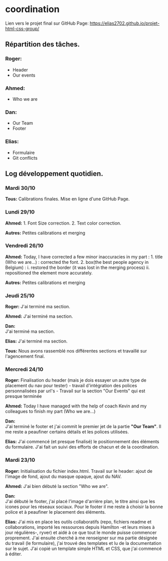 # coordination

Lien vers le projet final sur GitHub Page: https://elias2702.github.io/projet-html-css-group/


## Répartition des tâches.

### Roger:
* Header
* Our events

### Ahmed:
* Who we are

### Dan:
* Our Team
* Footer

### Elias:
* Formulaire
* Git conflicts


## Log développement quotidien.

### Mardi 30/10

**Tous:**
Calibrations finales. Mise en ligne d'une GitHub Page.

### Lundi 29/10

**Ahmed:**
    1. Font Size correction.
    2. Text color correction.
 
 **Autres:**
 Petites calibrations et merging

### Vendredi 26/10

**Ahmed:**
  Today, I have corrected a few minor inaccuracies in my part :
    1. title (Who we are...) : corrected the font.
    2. box(the best people agency in Belgium) :
      i. restored the  border (it was lost in the merging process)
      ii. repositioned the element more accurately.

 **Autres:**
 Petites calibrations et merging

### Jeudi 25/10

**Roger:**
J'ai terminé ma section.

**Ahmed:**
J'ai terminé ma section.

**Dan:**  
J'ai terminé ma section.

**Elias:**
J'ai terminé ma section.

**Tous:**
Nous avons rassemblé nos différentes sections et travaillé sur l'agencement final.


### Mercredi 24/10

**Roger:**
Finalisation du header (mais je dois essayer un autre type de placement du nav pour tester) - travail d'intégration des polices personnalisées par url's - Travail sur la section "Our Events" qui est presque terminée

**Ahmed:**
Today I have managed with the help of coach Kevin and my colleagues to finish my part (Who we are...)

**Dan:**  
J'ai terminé le footer et j'ai commit le premier jet de la partie **"Our Team"**. Il me reste a peaufiner certains détails et les polices utilisées.

**Elias:**
J'ai commencé (et presque finalisé) le positionnement des éléments du formulaire. J'ai fait un suivi des efforts de chacun et de la coordination.


### Mardi 23/10

**Roger:**
Initialisation du fichier index.html.
Travail sur le header: ajout de l'image de fond, ajout du masque opaque, ajout du NAV.

**Ahmed:**
J'ai bien débuté la section "Who we are".


**Dan:**  
J'ai débuté le footer, j'ai placé l'image d'arrière plan, le titre ainsi que les icones pour les réseaux sociaux. Pour le footer il me reste à choisir la bonne police et à peaufiner le placement des éléments.

**Elias:**
J'ai mis en place les outils collaboratifs (repo, fichiers readme et collaborations, importé les ressources depuis Hamilton -et leurs mises à jour régulières-, ryver) et aidé à ce que tout le monde puisse commencer proprement.
J'ai ensuite cherché à me renseigner sur ma partie désignée du travail (le formulaire), j'ai trouvé des templates et lu de la documentation sur le sujet. J'ai copié un template simple HTML et CSS, que j'ai commencé à éditer.
